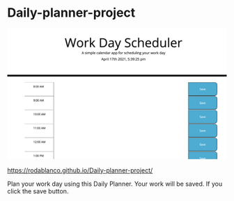 # Daily-planner-project
![project screenshot](/images/dailyPlanner.png)

 https://rodablanco.github.io/Daily-planner-project/
 
 
 Plan your work day using this Daily Planner. 
 Your work will be saved. If you click the save button. 
 
